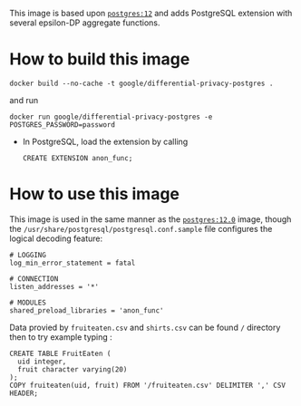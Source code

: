 This image is based upon [`postgres:12`](https://hub.docker.com/_/postgres/) and adds PostgreSQL extension with several epsilon-DP aggregate functions. 

# How to build this image

```
docker build --no-cache -t google/differential-privacy-postgres . 
```
and run
```
docker run google/differential-privacy-postgres -e POSTGRES_PASSWORD=password
```

* In PostgreSQL, load the extension by calling

    ```
    CREATE EXTENSION anon_func;
    ```

# How to use this image

This image is used in the same manner as the [`postgres:12.0`](https://hub.docker.com/_/postgres/) image, though the `/usr/share/postgresql/postgresql.conf.sample` file configures the logical decoding feature:

```
# LOGGING
log_min_error_statement = fatal

# CONNECTION
listen_addresses = '*'

# MODULES
shared_preload_libraries = 'anon_func'
```
Data provied by `fruiteaten.csv` and `shirts.csv` can be found `/` directory
then to try example typing :
```
CREATE TABLE FruitEaten (
  uid integer,
  fruit character varying(20)
);
COPY fruiteaten(uid, fruit) FROM '/fruiteaten.csv' DELIMITER ',' CSV HEADER;
```